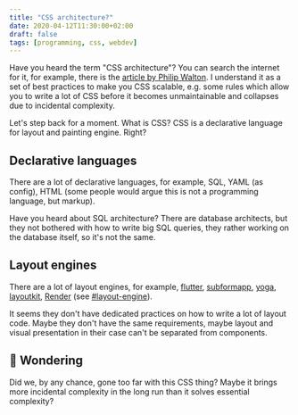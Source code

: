 ```yaml
---
title: "CSS architecture?"
date: 2020-04-12T11:30:00+02:00
draft: false
tags: [programming, css, webdev]
---
```


Have you heard the term "CSS architecture"? You can search the internet for it, for example, there is the [article by Philip Walton](https://philipwalton.com/articles/css-architecture/). I understand it as a set of best practices to make you CSS scalable, e.g. some rules which allow you to write a lot of CSS before it becomes unmaintainable and collapses due to incidental complexity.

Let's step back for a moment. What is CSS? CSS is a declarative language for layout and painting engine. Right?

## Declarative languages

There are a lot of declarative languages, for example, SQL, YAML (as config), HTML (some people would argue this is not a programming language, but markup).

Have you heard about SQL architecture? There are database architects, but they not bothered with how to write big SQL queries, they rather working on the database itself, so it's not the same.

## Layout engines

There are a lot of layout engines, for example, [flutter](https://youtu.be/UUfXWzp0-DU), [subformapp](https://www.deconstructconf.com/2017/kevin-lynagh-choosing-features), [yoga](https://yogalayout.com/), [layoutkit](http://layoutkit.org/), [Render](https://github.com/alexdrone/Render) (see [#layout-engine](https://github.com/topics/layout-engine)).

It seems they don't have dedicated practices on how to write a lot of layout code. Maybe they don't have the same requirements, maybe layout and visual presentation in their case can't be separated from components.

## 🤔 Wondering

Did we, by any chance, gone too far with this CSS thing? Maybe it brings more incidental complexity in the long run than it solves essential complexity?
